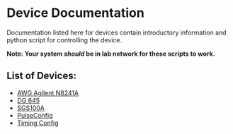 # Device Documentation

Documentation listed here for devices contain introductory information and python script for controlling the device.   
    
**Note: Your system _should_ be in lab network for these scripts to work.**   

## List of Devices:   

* [AWG Agilent N8241A](./agilent_n8241a.md)
* [DG 645](./dg645.md)
* [SGS100A](./rf_src_sgs100a.md)
* [PulseConfig](./pulseconfig.md)   
* [Timing Config](./timingconfig.md)
